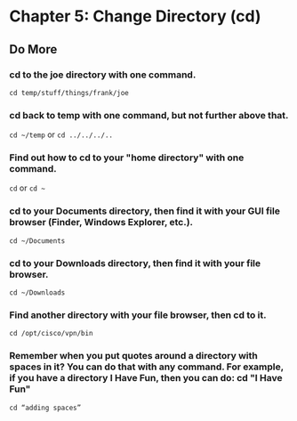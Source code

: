 
# Chapter 5: Change Directory (cd)

## Do More

### cd to the joe directory with one command.

`cd temp/stuff/things/frank/joe`

### cd back to temp with one command, but not further above that.

`cd ~/temp` or `cd ../../../..`

### Find out how to cd to your "home directory" with one command.

`cd` or `cd ~`

### cd to your Documents directory, then find it with your GUI file browser (Finder, Windows Explorer, etc.).

`cd ~/Documents`
 
### cd to your Downloads directory, then find it with your file browser.

`cd ~/Downloads`

### Find another directory with your file browser, then cd to it.

`cd /opt/cisco/vpn/bin`

### Remember when you put quotes around a directory with spaces in it? You can do that with any command. For example, if you have a directory I Have Fun, then you can do: cd "I Have Fun"

`cd “adding spaces”`
    
